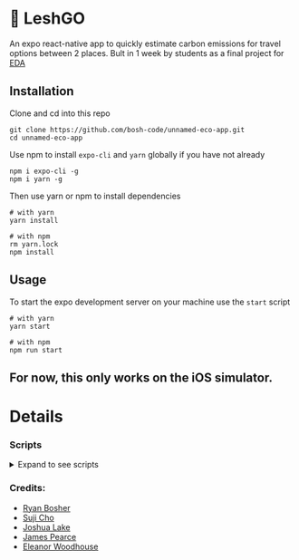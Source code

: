 
# 🚗 LeshGO

An expo react-native app to quickly estimate carbon emissions for travel options between 2 places.
Bult in 1 week by students as a final project for [EDA](https://devacademy.co.nz/)

## Installation

Clone and cd into this repo
```shell
git clone https://github.com/bosh-code/unnamed-eco-app.git
cd unnamed-eco-app
```

Use npm to install `expo-cli` and `yarn` globally if you have not already

```shell
npm i expo-cli -g
npm i yarn -g
```

Then use yarn or npm to install dependencies

```shell
# with yarn
yarn install
```

```shell
# with npm
rm yarn.lock
npm install
```

## Usage

To start the expo development server on your machine use the `start` script

```shell
# with yarn
yarn start
```

```shell
# with npm
npm run start
```

## For now, this only works on the iOS simulator.

# Details

### Scripts

<details>
<summary>Expand to see scripts</summary>
<p>

```json5
{
  "scripts": {
    "start": "expo start",
    "android": "expo start --android",
    "ios": "expo start --ios",
    "web": "expo start --web",
    "eject": "expo eject"
  },
}
```

</p>
</details> 

### Credits:
- [Ryan Bosher](https://github.com/bosh-code/)
- [Suji Cho](https://github.com/sujicho)
- [Joshua Lake](https://github.com/joshua-lake)
- [James Pearce](https://github.com/shwimmy-James-shwee)
- [Eleanor Woodhouse](https://github.com/eleanor-woodhouse-matai-21)
